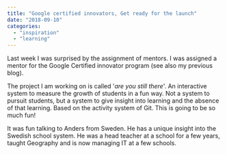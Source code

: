 ```yaml
---
title: "Google certified innovators, Get ready for the launch"
date: "2018-09-10"
categories: 
  - "inspiration"
  - "learning"
---
```


Last week I was surprised by the assignment of mentors. I was assigned a mentor for the Google Certified innovator program (see also my previous blog). 

The project I am working on is called '_are you still there_'. An interactive system to measure the growth of students in a fun way. Not a system to pursuit students, but a system to give insight into learning and the absence of that learning. Based on the activity system of Git. This is going to be so much fun!

It was fun talking to Anders from Sweden. He has a unique insight into the Swedish school system. He was a head teacher at a school for a few years, taught Geography and is now managing IT at a few schools.
